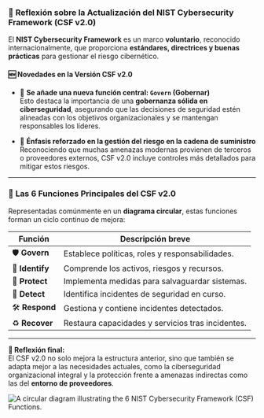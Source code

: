 
### 🔄 **Reflexión sobre la Actualización del NIST Cybersecurity Framework (CSF v2.0)**

El **NIST Cybersecurity Framework** es un marco **voluntario**, reconocido internacionalmente, que proporciona **estándares, directrices y buenas prácticas** para gestionar el riesgo cibernético.

#### 🆕 **Novedades en la Versión CSF v2.0**

- 📌 **Se añade una nueva función central: `Govern` (Gobernar)**  
    Esto destaca la importancia de una **gobernanza sólida en ciberseguridad**, asegurando que las decisiones de seguridad estén alineadas con los objetivos organizacionales y se mantengan responsables los líderes.
    
- 📌 **Énfasis reforzado en la gestión del riesgo en la cadena de suministro**  
    Reconociendo que muchas amenazas modernas provienen de terceros o proveedores externos, CSF v2.0 incluye controles más detallados para mitigar estos riesgos.
    

---

### 🧭 **Las 6 Funciones Principales del CSF v2.0**

Representadas comúnmente en un **diagrama circular**, estas funciones forman un ciclo continuo de mejora:

|Función|Descripción breve|
|---|---|
|🛡 **Govern**|Establece políticas, roles y responsabilidades.|
|🔎 **Identify**|Comprende los activos, riesgos y recursos.|
|🔐 **Protect**|Implementa medidas para salvaguardar sistemas.|
|👀 **Detect**|Identifica incidentes de seguridad en curso.|
|🛠 **Respond**|Gestiona y contiene incidentes detectados.|
|♻ **Recover**|Restaura capacidades y servicios tras incidentes.|

---

**📌 Reflexión final:**  
El CSF v2.0 no solo mejora la estructura anterior, sino que también se adapta mejor a las necesidades actuales, como la ciberseguridad organizacional integral y la protección frente a amenazas indirectas como las del **entorno de proveedores**.


![A circular diagram illustrating the 6 NIST Cybersecurity Framework (CSF) Functions.](https://d3c33hcgiwev3.cloudfront.net/imageAssetProxy.v1/_c22735ada0b64e7e87dad0a0696fd9f1_NISTCSF.png?expiry=1749859200000&hmac=beY0rbnSub1Oyy2UvwM3WIjIwMvJR4LGKjoeBAaI-co)